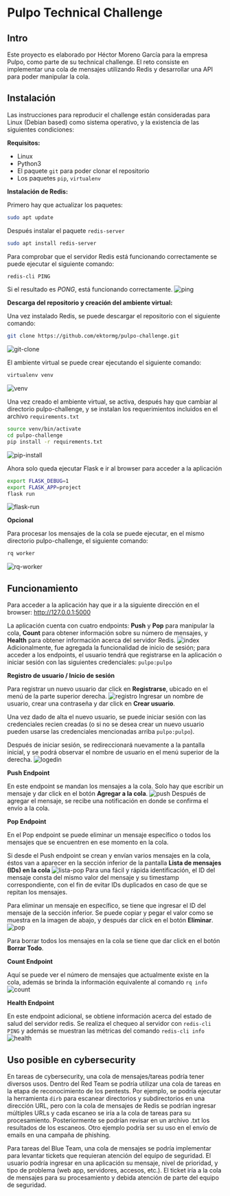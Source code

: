 # Pulpo Technical Challenge

## Intro

Este proyecto es elaborado por Héctor Moreno García para la empresa Pulpo, como parte de su technical challenge. El reto consiste en implementar una cola de mensajes utilizando Redis y desarrollar una API para poder manipular la cola.

## Instalación

Las instrucciones para reproducir el challenge están consideradas para Linux (Debian based) como sistema operativo, y la existencia de las siguientes condiciones:

**Requisitos:**
* Linux
* Python3
* El paquete ```git``` para poder clonar el repositorio
* Los paquetes ```pip```, ```virtualenv```

**Instalación de Redis:**

Primero hay que actualizar los paquetes:
```bash
sudo apt update
```
Después instalar el paquete ```redis-server```
```bash
sudo apt install redis-server
```
Para comprobar que el servidor Redis está funcionando correctamente se puede ejecutar el siguiente comando:
```bash
redis-cli PING
```
Si el resultado es *PONG*, está funcionando correctamente.
![ping](https://user-images.githubusercontent.com/64225038/202320579-a2949abc-df56-48c9-839a-337969963308.png)


**Descarga del repositorio y creación del ambiente virtual:**

Una vez instalado Redis, se puede descargar el repositorio con el siguiente comando:
```bash
git clone https://github.com/ektormg/pulpo-challenge.git
```
![git-clone](https://user-images.githubusercontent.com/64225038/202321106-8a9b6722-6944-4e3e-82ed-22590f928079.png)

El ambiente virtual se puede crear ejecutando el siguiente comando:
```bash
virtualenv venv
```
![venv](https://user-images.githubusercontent.com/64225038/202321558-d2311dc9-514f-48ea-927d-6f07f699276b.png)


Una vez creado el ambiente virtual, se activa, después hay que cambiar al directorio pulpo-challenge, y se instalan los requerimientos incluidos en el archivo ```requirements.txt```
```bash
source venv/bin/activate
cd pulpo-challenge
pip install -r requirements.txt
```
![pip-install](https://user-images.githubusercontent.com/64225038/202322352-4076af75-fa60-4241-b8cc-5ea882bd7d7c.png)


Ahora solo queda ejecutar Flask e ir al browser para acceder a la aplicación
```bash
export FLASK_DEBUG=1
export FLASK_APP=project
flask run
```
![flask-run](https://user-images.githubusercontent.com/64225038/202322764-1c32ffa3-b9b5-475a-8725-08d998228af7.png)


**Opcional**

Para procesar los mensajes de la cola se puede ejecutar, en el mismo directorio pulpo-challenge, el siguiente comando:
```bash
rq worker
```
![rq-worker](https://user-images.githubusercontent.com/64225038/202323058-03d1a846-4370-48e3-9edb-cb2f197e8ba0.png)


## Funcionamiento

Para acceder a la aplicación hay que ir a la siguiente dirección en el browser: http://127.0.0.1:5000

La aplicación cuenta con cuatro endpoints:  **Push** y **Pop** para manipular la cola, **Count** para obtener información sobre su número de mensajes, y **Health** para obtener información acerca del servidor Redis.
![index](https://user-images.githubusercontent.com/64225038/202304068-65e5c9c5-18bd-4bfe-a3f2-c5607d099d6a.png)
Adicionalmente, fue agregada la funcionalidad de inicio de sesión; para acceder a los endpoints, el usuario tendrá que registrarse en la aplicación o iniciar sesión con las siguientes credenciales: ```pulpo:pulpo```


**Registro de usuario / Inicio de sesión**

Para registrar un nuevo usuario dar click en **Registrarse**, ubicado en el menú de la parte superior derecha.
![registro](https://user-images.githubusercontent.com/64225038/202305822-3cf20cd3-5fb3-443b-a1b1-58fa302825b2.png)
Ingresar un nombre de usuario, crear una contraseña y dar click en **Crear usuario**.

Una vez dado de alta el nuevo usuario, se puede iniciar sesión con las credenciales recien creadas (o si no se desea crear un nuevo usuario pueden usarse las credenciales mencionadas arriba ```pulpo:pulpo```).

Después de iniciar sesión, se redireccionará nuevamente a la pantalla inicial, y se podrá observar el nombre de usuario en el menú superior de la derecha.
![logedin](https://user-images.githubusercontent.com/64225038/202308983-a5e4b808-df10-4575-899f-df04f40c7f1e.png)


**Push Endpoint**

En este endpoint se mandan los mensajes a la cola. Solo hay que escribir un mensaje y dar click en el botón **Agregar a la cola**.
![push](https://user-images.githubusercontent.com/64225038/202311544-c4fac59b-3390-4a9b-9cc5-f17f7478b193.png)
Después de agregar el mensaje, se recibe una notificación en donde se confirma el envío a la cola.


**Pop Endpoint**

En el Pop endpoint se puede eliminar un mensaje específico o todos los mensajes que se encuentren en ese momento en la cola.

Si desde el Push endpoint se crean y envían varios mensajes en la cola, éstos van a aparecer en la sección inferior de la pantalla **Lista de mensajes (IDs) en la cola**
![lista-pop](https://user-images.githubusercontent.com/64225038/202314576-588ed813-1924-4531-a1b7-2f08e2bc6ed3.png)
Para una fácil y rápida identificación, el ID del mensaje consta del mismo valor del mensaje y su timestamp correspondiente, con el fin de evitar IDs duplicados en caso de que se repitan los mensajes.

Para eliminar un mensaje en específico, se tiene que ingresar el ID del mensaje de la sección inferior. Se puede copiar y pegar el valor como se muestra en la imagen de abajo, y después dar click en el botón **Eliminar**.
![pop](https://user-images.githubusercontent.com/64225038/202315443-978c0c74-97aa-4a57-ab97-b04b050e5714.png)

Para borrar todos los mensajes en la cola se tiene que dar click en el botón **Borrar Todo**.


**Count Endpoint**

Aquí se puede ver el número de mensajes que actualmente existe en la cola, además se brinda la información equivalente al comando ```rq info```
![count](https://user-images.githubusercontent.com/64225038/202318568-f961b090-ee82-44b3-88dd-193294c65669.png)


**Health Endpoint**

En este endpoint adicional, se obtiene información acerca del estado de salud del servidor redis. Se realiza el chequeo al servidor con ```redis-cli PING``` y además se muestran las métricas del comando ```redis-cli info```
![health](https://user-images.githubusercontent.com/64225038/202319305-ae96b4c5-66eb-4df4-9966-114f826588e3.png)



## Uso posible en cybersecurity

En tareas de cybersecurity, una cola de mensajes/tareas podría tener diversos usos. Dentro del Red Team se podría utilizar una cola de tareas en la etapa de reconocimiento de los pentests. Por ejemplo, se podría ejecutar la herramienta ```dirb``` para escanear directorios y subdirectorios en una dirección URL, pero con la cola de mensajes de Redis se podrían ingresar múltiples URLs y cada escaneo se iría a la cola de tareas para su procesamiento. Posteriormente se podrían revisar en un archivo .txt los resultados de los escaneos. Otro ejemplo podría ser su uso en el envío de emails en una campaña de phishing.

Para tareas del Blue Team, una cola de mensajes se podría implementar para levantar tickets que requieran atención del equipo de seguridad. El usuario podría ingresar en una aplicación su mensaje, nivel de prioridad, y tipo de problema (web app, servidores, accesos, etc.). El ticket iría a la cola de mensajes para su procesamiento y debida atención de parte del equipo de seguridad.


